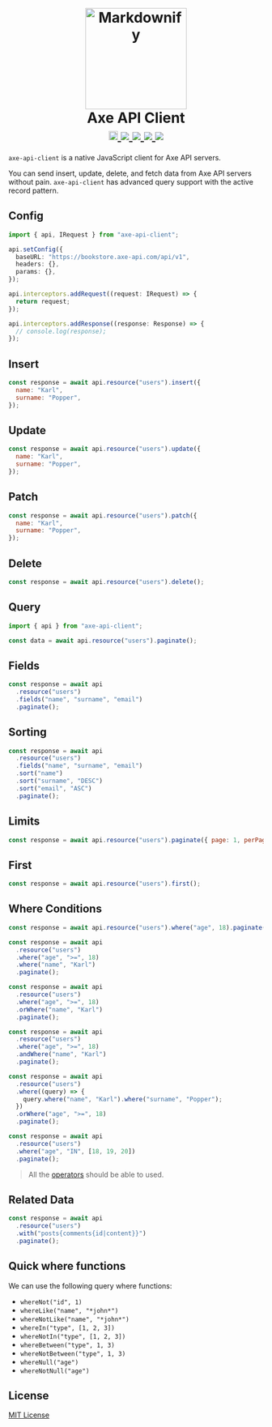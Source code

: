 <h1 align="center">
  <br>
  <a href="https://axe-api.com/">
    <img src="https://axe-api.com/axe.png" alt="Markdownify" width="200">
  </a>
  <br>
  Axe API Client
  <br>
  <a href="https://badge.fury.io/js/axe-api-client">
    <img src="https://badge.fury.io/js/axe-api-client.svg" alt="npm version" height="18">
  </a>
  <a href="https://github.com/axe-api/client/actions/workflows/npm-release-publish.yml" target="_blank">
    <img src="https://github.com/axe-api/client/actions/workflows/npm-release-publish.yml/badge.svg?branch=master">
  </a>
  <a href="https://sonarcloud.io/dashboard?id=axe-api_client" target="_blank">
    <img src="https://sonarcloud.io/api/project_badges/measure?project=axe-api_client&metric=alert_status">
  </a>
  <a href="https://github.com/axe-api/client/issues" target="_blank">
    <img src="https://img.shields.io/github/issues/axe-api/axe-api.svg">
  </a>
  <a href="https://opensource.org/licenses/MIT" target="_blank">
    <img src="https://img.shields.io/badge/license-MIT-blue.svg">
  </a>
</h1>

`axe-api-client` is a native JavaScript client for Axe API servers.

You can send insert, update, delete, and fetch data from Axe API servers without pain. `axe-api-client` has advanced query support with the active record pattern.

## Config

```ts
import { api, IRequest } from "axe-api-client";

api.setConfig({
  baseURL: "https://bookstore.axe-api.com/api/v1",
  headers: {},
  params: {},
});

api.interceptors.addRequest((request: IRequest) => {
  return request;
});

api.interceptors.addResponse((response: Response) => {
  // console.log(response);
});
```

## Insert

```js
const response = await api.resource("users").insert({
  name: "Karl",
  surname: "Popper",
});
```

## Update

```js
const response = await api.resource("users").update({
  name: "Karl",
  surname: "Popper",
});
```

## Patch

```js
const response = await api.resource("users").patch({
  name: "Karl",
  surname: "Popper",
});
```

## Delete

```js
const response = await api.resource("users").delete();
```

## Query

```js
import { api } from "axe-api-client";

const data = await api.resource("users").paginate();
```

## Fields

```js
const response = await api
  .resource("users")
  .fields("name", "surname", "email")
  .paginate();
```

## Sorting

```js
const response = await api
  .resource("users")
  .fields("name", "surname", "email")
  .sort("name")
  .sort("surname", "DESC")
  .sort("email", "ASC")
  .paginate();
```

## Limits

```js
const response = await api.resource("users").paginate({ page: 1, perPage: 25 });
```

## First

```js
const response = await api.resource("users").first();
```

## Where Conditions

```js
const response = await api.resource("users").where("age", 18).paginate();
```

```js
const response = await api
  .resource("users")
  .where("age", ">=", 18)
  .where("name", "Karl")
  .paginate();
```

```js
const response = await api
  .resource("users")
  .where("age", ">=", 18)
  .orWhere("name", "Karl")
  .paginate();
```

```js
const response = await api
  .resource("users")
  .where("age", ">=", 18)
  .andWhere("name", "Karl")
  .paginate();
```

```js
const response = await api
  .resource("users")
  .where((query) => {
    query.where("name", "Karl").where("surname", "Popper");
  })
  .orWhere("age", ">=", 18)
  .paginate();
```

```js
const response = await api
  .resource("users")
  .where("age", "IN", [18, 19, 20])
  .paginate();
```

> All the [operators](https://axe-api.com/basics/queries/index.html#operators) should be able to used.

## Related Data

```js
const response = await api
  .resource("users")
  .with("posts{comments{id|content}}")
  .paginate();
```

## Quick where functions

We can use the following query where functions:

- `whereNot("id", 1)`
- `whereLike("name", "*john*")`
- `whereNotLike("name", "*john*")`
- `whereIn("type", [1, 2, 3])`
- `whereNotIn("type", [1, 2, 3])`
- `whereBetween("type", 1, 3)`
- `whereNotBetween("type", 1, 3)`
- `whereNull("age")`
- `whereNotNull("age")`

## License

[MIT License](LICENSE)
